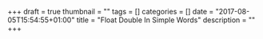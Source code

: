 +++
draft = true
thumbnail = ""
tags = []
categories = []
date = "2017-08-05T15:54:55+01:00"
title = "Float Double In Simple Words"
description = ""
+++
